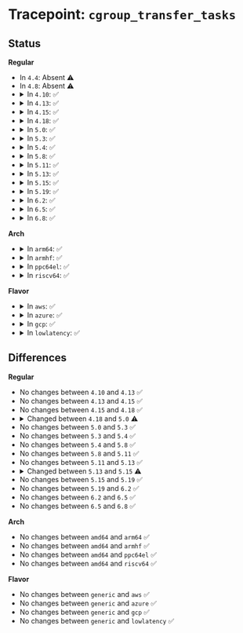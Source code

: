 # Tracepoint: <code>cgroup_transfer_tasks</code>

## Status
<b>Regular</b>
<ul>
<li>
In <code>4.4</code>: Absent ⚠️
</li>
<li>
In <code>4.8</code>: Absent ⚠️
</li>
<li>
<details>
<summary>In <code>4.10</code>: ✅</summary>

Event:

```c
struct trace_event_raw_cgroup_migrate {
    struct trace_entry ent;
    int dst_root;
    int dst_id;
    int dst_level;
    u32 __data_loc_dst_path;
    int pid;
    u32 __data_loc_comm;
    char __data[0];
};
```
Function:

```c
void trace_event_raw_event_cgroup_migrate(void *__data, struct cgroup *dst_cgrp, struct task_struct *task, bool threadgroup);
```
</details>
</li>
<li>
<details>
<summary>In <code>4.13</code>: ✅</summary>

Event:

```c
struct trace_event_raw_cgroup_migrate {
    struct trace_entry ent;
    int dst_root;
    int dst_id;
    int dst_level;
    u32 __data_loc_dst_path;
    int pid;
    u32 __data_loc_comm;
    char __data[0];
};
```
Function:

```c
void trace_event_raw_event_cgroup_migrate(void *__data, struct cgroup *dst_cgrp, struct task_struct *task, bool threadgroup);
```
</details>
</li>
<li>
<details>
<summary>In <code>4.15</code>: ✅</summary>

Event:

```c
struct trace_event_raw_cgroup_migrate {
    struct trace_entry ent;
    int dst_root;
    int dst_id;
    int dst_level;
    u32 __data_loc_dst_path;
    int pid;
    u32 __data_loc_comm;
    char __data[0];
};
```
Function:

```c
void trace_event_raw_event_cgroup_migrate(void *__data, struct cgroup *dst_cgrp, struct task_struct *task, bool threadgroup);
```
</details>
</li>
<li>
<details>
<summary>In <code>4.18</code>: ✅</summary>

Event:

```c
struct trace_event_raw_cgroup_migrate {
    struct trace_entry ent;
    int dst_root;
    int dst_id;
    int dst_level;
    u32 __data_loc_dst_path;
    int pid;
    u32 __data_loc_comm;
    char __data[0];
};
```
Function:

```c
void trace_event_raw_event_cgroup_migrate(void *__data, struct cgroup *dst_cgrp, struct task_struct *task, bool threadgroup);
```
</details>
</li>
<li>
<details>
<summary>In <code>5.0</code>: ✅</summary>

Event:

```c
struct trace_event_raw_cgroup_migrate {
    struct trace_entry ent;
    int dst_root;
    int dst_id;
    int dst_level;
    int pid;
    u32 __data_loc_dst_path;
    u32 __data_loc_comm;
    char __data[0];
};
```
Function:

```c
void trace_event_raw_event_cgroup_migrate(void *__data, struct cgroup *dst_cgrp, const char *path, struct task_struct *task, bool threadgroup);
```
</details>
</li>
<li>
<details>
<summary>In <code>5.3</code>: ✅</summary>

Event:

```c
struct trace_event_raw_cgroup_migrate {
    struct trace_entry ent;
    int dst_root;
    int dst_id;
    int dst_level;
    int pid;
    u32 __data_loc_dst_path;
    u32 __data_loc_comm;
    char __data[0];
};
```
Function:

```c
void trace_event_raw_event_cgroup_migrate(void *__data, struct cgroup *dst_cgrp, const char *path, struct task_struct *task, bool threadgroup);
```
</details>
</li>
<li>
<details>
<summary>In <code>5.4</code>: ✅</summary>

Event:

```c
struct trace_event_raw_cgroup_migrate {
    struct trace_entry ent;
    int dst_root;
    int dst_id;
    int dst_level;
    int pid;
    u32 __data_loc_dst_path;
    u32 __data_loc_comm;
    char __data[0];
};
```
Function:

```c
void trace_event_raw_event_cgroup_migrate(void *__data, struct cgroup *dst_cgrp, const char *path, struct task_struct *task, bool threadgroup);
```
</details>
</li>
<li>
<details>
<summary>In <code>5.8</code>: ✅</summary>

Event:

```c
struct trace_event_raw_cgroup_migrate {
    struct trace_entry ent;
    int dst_root;
    int dst_id;
    int dst_level;
    int pid;
    u32 __data_loc_dst_path;
    u32 __data_loc_comm;
    char __data[0];
};
```
Function:

```c
void trace_event_raw_event_cgroup_migrate(void *__data, struct cgroup *dst_cgrp, const char *path, struct task_struct *task, bool threadgroup);
```
</details>
</li>
<li>
<details>
<summary>In <code>5.11</code>: ✅</summary>

Event:

```c
struct trace_event_raw_cgroup_migrate {
    struct trace_entry ent;
    int dst_root;
    int dst_id;
    int dst_level;
    int pid;
    u32 __data_loc_dst_path;
    u32 __data_loc_comm;
    char __data[0];
};
```
Function:

```c
void trace_event_raw_event_cgroup_migrate(void *__data, struct cgroup *dst_cgrp, const char *path, struct task_struct *task, bool threadgroup);
```
</details>
</li>
<li>
<details>
<summary>In <code>5.13</code>: ✅</summary>

Event:

```c
struct trace_event_raw_cgroup_migrate {
    struct trace_entry ent;
    int dst_root;
    int dst_id;
    int dst_level;
    int pid;
    u32 __data_loc_dst_path;
    u32 __data_loc_comm;
    char __data[0];
};
```
Function:

```c
void trace_event_raw_event_cgroup_migrate(void *__data, struct cgroup *dst_cgrp, const char *path, struct task_struct *task, bool threadgroup);
```
</details>
</li>
<li>
<details>
<summary>In <code>5.15</code>: ✅</summary>

Event:

```c
struct trace_event_raw_cgroup_migrate {
    struct trace_entry ent;
    int dst_root;
    int dst_level;
    u64 dst_id;
    int pid;
    u32 __data_loc_dst_path;
    u32 __data_loc_comm;
    char __data[0];
};
```
Function:

```c
void trace_event_raw_event_cgroup_migrate(void *__data, struct cgroup *dst_cgrp, const char *path, struct task_struct *task, bool threadgroup);
```
</details>
</li>
<li>
<details>
<summary>In <code>5.19</code>: ✅</summary>

Event:

```c
struct trace_event_raw_cgroup_migrate {
    struct trace_entry ent;
    int dst_root;
    int dst_level;
    u64 dst_id;
    int pid;
    u32 __data_loc_dst_path;
    u32 __data_loc_comm;
    char __data[0];
};
```
Function:

```c
void trace_event_raw_event_cgroup_migrate(void *__data, struct cgroup *dst_cgrp, const char *path, struct task_struct *task, bool threadgroup);
```
</details>
</li>
<li>
<details>
<summary>In <code>6.2</code>: ✅</summary>

Event:

```c
struct trace_event_raw_cgroup_migrate {
    struct trace_entry ent;
    int dst_root;
    int dst_level;
    u64 dst_id;
    int pid;
    u32 __data_loc_dst_path;
    u32 __data_loc_comm;
    char __data[0];
};
```
Function:

```c
void trace_event_raw_event_cgroup_migrate(void *__data, struct cgroup *dst_cgrp, const char *path, struct task_struct *task, bool threadgroup);
```
</details>
</li>
<li>
<details>
<summary>In <code>6.5</code>: ✅</summary>

Event:

```c
struct trace_event_raw_cgroup_migrate {
    struct trace_entry ent;
    int dst_root;
    int dst_level;
    u64 dst_id;
    int pid;
    u32 __data_loc_dst_path;
    u32 __data_loc_comm;
    char __data[0];
};
```
Function:

```c
void trace_event_raw_event_cgroup_migrate(void *__data, struct cgroup *dst_cgrp, const char *path, struct task_struct *task, bool threadgroup);
```
</details>
</li>
<li>
<details>
<summary>In <code>6.8</code>: ✅</summary>

Event:

```c
struct trace_event_raw_cgroup_migrate {
    struct trace_entry ent;
    int dst_root;
    int dst_level;
    u64 dst_id;
    int pid;
    u32 __data_loc_dst_path;
    u32 __data_loc_comm;
    char __data[0];
};
```
Function:

```c
void trace_event_raw_event_cgroup_migrate(void *__data, struct cgroup *dst_cgrp, const char *path, struct task_struct *task, bool threadgroup);
```
</details>
</li>
</ul>
<b>Arch</b>
<ul>
<li>
<details>
<summary>In <code>arm64</code>: ✅</summary>

Event:

```c
struct trace_event_raw_cgroup_migrate {
    struct trace_entry ent;
    int dst_root;
    int dst_id;
    int dst_level;
    int pid;
    u32 __data_loc_dst_path;
    u32 __data_loc_comm;
    char __data[0];
};
```
Function:

```c
void trace_event_raw_event_cgroup_migrate(void *__data, struct cgroup *dst_cgrp, const char *path, struct task_struct *task, bool threadgroup);
```
</details>
</li>
<li>
<details>
<summary>In <code>armhf</code>: ✅</summary>

Event:

```c
struct trace_event_raw_cgroup_migrate {
    struct trace_entry ent;
    int dst_root;
    int dst_id;
    int dst_level;
    int pid;
    u32 __data_loc_dst_path;
    u32 __data_loc_comm;
    char __data[0];
};
```
Function:

```c
void trace_event_raw_event_cgroup_migrate(void *__data, struct cgroup *dst_cgrp, const char *path, struct task_struct *task, bool threadgroup);
```
</details>
</li>
<li>
<details>
<summary>In <code>ppc64el</code>: ✅</summary>

Event:

```c
struct trace_event_raw_cgroup_migrate {
    struct trace_entry ent;
    int dst_root;
    int dst_id;
    int dst_level;
    int pid;
    u32 __data_loc_dst_path;
    u32 __data_loc_comm;
    char __data[0];
};
```
Function:

```c
void trace_event_raw_event_cgroup_migrate(void *__data, struct cgroup *dst_cgrp, const char *path, struct task_struct *task, bool threadgroup);
```
</details>
</li>
<li>
<details>
<summary>In <code>riscv64</code>: ✅</summary>

Event:

```c
struct trace_event_raw_cgroup_migrate {
    struct trace_entry ent;
    int dst_root;
    int dst_id;
    int dst_level;
    int pid;
    u32 __data_loc_dst_path;
    u32 __data_loc_comm;
    char __data[0];
};
```
Function:

```c
void trace_event_raw_event_cgroup_migrate(void *__data, struct cgroup *dst_cgrp, const char *path, struct task_struct *task, bool threadgroup);
```
</details>
</li>
</ul>
<b>Flavor</b>
<ul>
<li>
<details>
<summary>In <code>aws</code>: ✅</summary>

Event:

```c
struct trace_event_raw_cgroup_migrate {
    struct trace_entry ent;
    int dst_root;
    int dst_id;
    int dst_level;
    int pid;
    u32 __data_loc_dst_path;
    u32 __data_loc_comm;
    char __data[0];
};
```
Function:

```c
void trace_event_raw_event_cgroup_migrate(void *__data, struct cgroup *dst_cgrp, const char *path, struct task_struct *task, bool threadgroup);
```
</details>
</li>
<li>
<details>
<summary>In <code>azure</code>: ✅</summary>

Event:

```c
struct trace_event_raw_cgroup_migrate {
    struct trace_entry ent;
    int dst_root;
    int dst_id;
    int dst_level;
    int pid;
    u32 __data_loc_dst_path;
    u32 __data_loc_comm;
    char __data[0];
};
```
Function:

```c
void trace_event_raw_event_cgroup_migrate(void *__data, struct cgroup *dst_cgrp, const char *path, struct task_struct *task, bool threadgroup);
```
</details>
</li>
<li>
<details>
<summary>In <code>gcp</code>: ✅</summary>

Event:

```c
struct trace_event_raw_cgroup_migrate {
    struct trace_entry ent;
    int dst_root;
    int dst_id;
    int dst_level;
    int pid;
    u32 __data_loc_dst_path;
    u32 __data_loc_comm;
    char __data[0];
};
```
Function:

```c
void trace_event_raw_event_cgroup_migrate(void *__data, struct cgroup *dst_cgrp, const char *path, struct task_struct *task, bool threadgroup);
```
</details>
</li>
<li>
<details>
<summary>In <code>lowlatency</code>: ✅</summary>

Event:

```c
struct trace_event_raw_cgroup_migrate {
    struct trace_entry ent;
    int dst_root;
    int dst_id;
    int dst_level;
    int pid;
    u32 __data_loc_dst_path;
    u32 __data_loc_comm;
    char __data[0];
};
```
Function:

```c
void trace_event_raw_event_cgroup_migrate(void *__data, struct cgroup *dst_cgrp, const char *path, struct task_struct *task, bool threadgroup);
```
</details>
</li>
</ul>

## Differences
<b>Regular</b>
<ul>
<li>
No changes between <code>4.10</code> and <code>4.13</code> ✅
</li>
<li>
No changes between <code>4.13</code> and <code>4.15</code> ✅
</li>
<li>
No changes between <code>4.15</code> and <code>4.18</code> ✅
</li>
<li>
<details>
<summary>Changed between <code>4.18</code> and <code>5.0</code> ⚠️</summary>
<ul>
<li>
<b>Func changed. </b>
</li>
<li>
<b>Param added. </b>
<code>const char *path</code>
</li>
<li>
<b>Param reordered. </b>
<code>__data, dst_cgrp, task, threadgroup</code> ➡️ <code>__data, dst_cgrp, path, task, threadgroup</code>
</li>
</ul>
</details>
</li>
<li>
No changes between <code>5.0</code> and <code>5.3</code> ✅
</li>
<li>
No changes between <code>5.3</code> and <code>5.4</code> ✅
</li>
<li>
No changes between <code>5.4</code> and <code>5.8</code> ✅
</li>
<li>
No changes between <code>5.8</code> and <code>5.11</code> ✅
</li>
<li>
No changes between <code>5.11</code> and <code>5.13</code> ✅
</li>
<li>
<details>
<summary>Changed between <code>5.13</code> and <code>5.15</code> ⚠️</summary>
<ul>
<li>
<b>Event changed. </b>
</li>
<li>
<b>Field type changed. </b>
<code>int dst_id</code> ➡️ <code>u64 dst_id</code>
</li>
</ul>
</details>
</li>
<li>
No changes between <code>5.15</code> and <code>5.19</code> ✅
</li>
<li>
No changes between <code>5.19</code> and <code>6.2</code> ✅
</li>
<li>
No changes between <code>6.2</code> and <code>6.5</code> ✅
</li>
<li>
No changes between <code>6.5</code> and <code>6.8</code> ✅
</li>
</ul>
<b>Arch</b>
<ul>
<li>
No changes between <code>amd64</code> and <code>arm64</code> ✅
</li>
<li>
No changes between <code>amd64</code> and <code>armhf</code> ✅
</li>
<li>
No changes between <code>amd64</code> and <code>ppc64el</code> ✅
</li>
<li>
No changes between <code>amd64</code> and <code>riscv64</code> ✅
</li>
</ul>
<b>Flavor</b>
<ul>
<li>
No changes between <code>generic</code> and <code>aws</code> ✅
</li>
<li>
No changes between <code>generic</code> and <code>azure</code> ✅
</li>
<li>
No changes between <code>generic</code> and <code>gcp</code> ✅
</li>
<li>
No changes between <code>generic</code> and <code>lowlatency</code> ✅
</li>
</ul>
